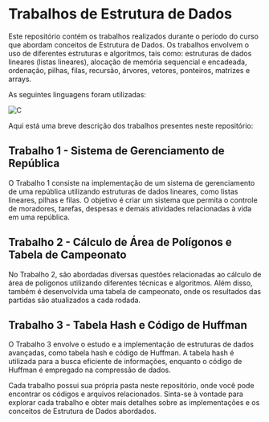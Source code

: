 # Trabalhos de Estrutura de Dados

Este repositório contém os trabalhos realizados durante o período do curso que abordam conceitos de Estrutura de Dados. Os trabalhos envolvem o uso de diferentes estruturas e algoritmos, tais como: estruturas de dados lineares (listas lineares), alocação de memória sequencial e encadeada, ordenação, pilhas, filas, recursão, árvores, vetores, ponteiros, matrizes e arrays.

As seguintes linguagens foram utilizadas:

 <img alt="C" src="https://img.shields.io/badge/c-%2300599C.svg?&style=for-the-badge&logo=c&logoColor=white"/>

Aqui está uma breve descrição dos trabalhos presentes neste repositório:

## Trabalho 1 - Sistema de Gerenciamento de República

O Trabalho 1 consiste na implementação de um sistema de gerenciamento de uma república utilizando estruturas de dados lineares, como listas lineares, pilhas e filas. O objetivo é criar um sistema que permita o controle de moradores, tarefas, despesas e demais atividades relacionadas à vida em uma república. 

## Trabalho 2 - Cálculo de Área de Polígonos e Tabela de Campeonato

No Trabalho 2, são abordadas diversas questões relacionadas ao cálculo de área de polígonos utilizando diferentes técnicas e algoritmos. Além disso, também é desenvolvida uma tabela de campeonato, onde os resultados das partidas são atualizados a cada rodada. 

## Trabalho 3 - Tabela Hash e Código de Huffman

O Trabalho 3 envolve o estudo e a implementação de estruturas de dados avançadas, como tabela hash e código de Huffman. A tabela hash é utilizada para a busca eficiente de informações, enquanto o código de Huffman é empregado na compressão de dados. 

Cada trabalho possui sua própria pasta neste repositório, onde você pode encontrar os códigos e arquivos relacionados. Sinta-se à vontade para explorar cada trabalho e obter mais detalhes sobre as implementações e os conceitos de Estrutura de Dados abordados.
